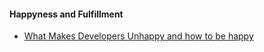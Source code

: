 #### Happyness and Fulfillment

- [What Makes Developers Unhappy and how to be happy](https://www.youtube.com/watch?v=1q7gKoNI9mY)
